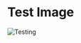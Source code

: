 # Test Image

![Testing](https://media.discordapp.net/attachments/1095864378152194129/1103413057348186223/Roblox_Teethyz_Dentist_4_30_2023_1_AM_EST_Training_Session.png)
